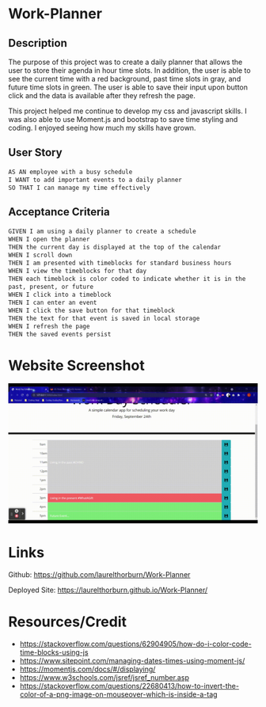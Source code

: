 # Work-Planner

## Description
The purpose of this project was to create a daily planner that allows the user to store their agenda in hour time slots.  In addition, the user is able to see the current time with a red background, past time slots in gray, and future time slots in green.  The user is able to save their input upon button click and the data is available after they refresh the page.

This project helped me continue to develop my css and javascript skills.  I was also able to use Moment.js and bootstrap to save time styling and coding.  I enjoyed seeing how much my skills have grown.

## User Story

```
AS AN employee with a busy schedule
I WANT to add important events to a daily planner
SO THAT I can manage my time effectively
```

## Acceptance Criteria

```
GIVEN I am using a daily planner to create a schedule
WHEN I open the planner
THEN the current day is displayed at the top of the calendar
WHEN I scroll down
THEN I am presented with timeblocks for standard business hours
WHEN I view the timeblocks for that day
THEN each timeblock is color coded to indicate whether it is in the past, present, or future
WHEN I click into a timeblock
THEN I can enter an event
WHEN I click the save button for that timeblock
THEN the text for that event is saved in local storage
WHEN I refresh the page
THEN the saved events persist
```


# Website Screenshot

![Screenshot of Laurel Thorburn's Work Planner](Assets/Images/WorkPlanner.gif)

# Links

Github: https://github.com/laurelthorburn/Work-Planner

Deployed Site: https://laurelthorburn.github.io/Work-Planner/


# Resources/Credit

* https://stackoverflow.com/questions/62904905/how-do-i-color-code-time-blocks-using-js
* https://www.sitepoint.com/managing-dates-times-using-moment-js/
* https://momentjs.com/docs/#/displaying/
* https://www.w3schools.com/jsref/jsref_number.asp
* https://stackoverflow.com/questions/22680413/how-to-invert-the-color-of-a-png-image-on-mouseover-which-is-inside-a-tag


